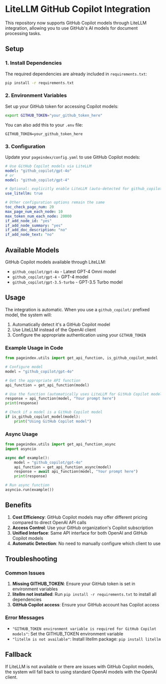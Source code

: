 # LiteLLM GitHub Copilot Integration

This repository now supports GitHub Copilot models through LiteLLM integration, allowing you to use GitHub's AI models for document processing tasks.

## Setup

### 1. Install Dependencies

The required dependencies are already included in `requirements.txt`:

```bash
pip install -r requirements.txt
```

### 2. Environment Variables

Set up your GitHub token for accessing Copilot models:

```bash
export GITHUB_TOKEN="your_github_token_here"
```

You can also add this to your `.env` file:

```
GITHUB_TOKEN=your_github_token_here
```

### 3. Configuration

Update your `pageindex/config.yaml` to use GitHub Copilot models:

```yaml
# Use GitHub Copilot models via LiteLLM
model: "github_copilot/gpt-4o"
# or
model: "github_copilot/gpt-4"

# Optional: explicitly enable LiteLLM (auto-detected for github_copilot models)
use_litellm: true

# Other configuration options remain the same
toc_check_page_num: 20
max_page_num_each_node: 10
max_token_num_each_node: 20000
if_add_node_id: "yes"
if_add_node_summary: "yes"
if_add_doc_description: "no"
if_add_node_text: "no"
```

## Available Models

GitHub Copilot models available through LiteLLM:

- `github_copilot/gpt-4o` - Latest GPT-4 Omni model
- `github_copilot/gpt-4` - GPT-4 model
- `github_copilot/gpt-3.5-turbo` - GPT-3.5 Turbo model

## Usage

The integration is automatic. When you use a `github_copilot/` prefixed model, the system will:

1. Automatically detect it's a GitHub Copilot model
2. Use LiteLLM instead of the OpenAI client
3. Configure the appropriate authentication using your `GITHUB_TOKEN`

### Example Usage in Code

```python
from pageindex.utils import get_api_function, is_github_copilot_model

# Configure model
model = "github_copilot/gpt-4o"

# Get the appropriate API function
api_function = get_api_function(model)

# Use the function (automatically uses LiteLLM for GitHub Copilot models)
response = api_function(model, "Your prompt here")
print(response)

# Check if a model is a GitHub Copilot model
if is_github_copilot_model(model):
    print("Using GitHub Copilot model")
```

### Async Usage

```python
from pageindex.utils import get_api_function_async
import asyncio

async def example():
    model = "github_copilot/gpt-4o"
    api_function = get_api_function_async(model)
    response = await api_function(model, "Your prompt here")
    print(response)

# Run async function
asyncio.run(example())
```

## Benefits

1. **Cost Efficiency**: GitHub Copilot models may offer different pricing compared to direct OpenAI API calls
2. **Access Control**: Use your GitHub organization's Copilot subscription
3. **Unified Interface**: Same API interface for both OpenAI and GitHub Copilot models
4. **Automatic Detection**: No need to manually configure which client to use

## Troubleshooting

### Common Issues

1. **Missing GITHUB_TOKEN**: Ensure your GitHub token is set in environment variables
2. **litellm not installed**: Run `pip install -r requirements.txt` to install all dependencies
3. **GitHub Copilot access**: Ensure your GitHub account has Copilot access

### Error Messages

- `"GITHUB_TOKEN environment variable is required for GitHub Copilot models"`: Set the GITHUB_TOKEN environment variable
- `"litellm is not available"`: Install litellm package: `pip install litellm`

## Fallback

If LiteLLM is not available or there are issues with GitHub Copilot models, the system will fall back to using standard OpenAI models with the OpenAI client.